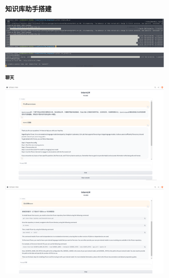 ## 知识库助手搭建

![](assets/create_db.png)

![](assets/run_gradio.png)

#### 聊天

![](assets/chat_1.png)

![](assets/chat_2.png)
